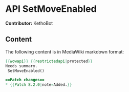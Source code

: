 # API SetMoveEnabled

**Contributor:** KethoBot

## Content

The following content is in MediaWiki markdown format:

```mediawiki
{{wowapi}} {{restrictedapi|protected}}
Needs summary.
 SetMoveEnabled()

==Patch changes==
* {{Patch 8.2.0|note=Added.}}
```